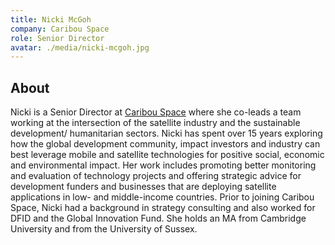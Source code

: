 ```yaml
---
title: Nicki McGoh
company: Caribou Space
role: Senior Director
avatar: ./media/nicki-mcgoh.jpg
---
```

## About

Nicki is a Senior Director at [Caribou Space](https://www.caribou.space/) where she co-leads a team working at the intersection of the satellite industry and the sustainable development/ humanitarian sectors. Nicki has spent over 15 years exploring how the global development community, impact investors and industry can best leverage mobile and satellite technologies for positive social, economic and environmental impact. Her work includes promoting better monitoring and evaluation of technology projects and offering strategic advice for development funders and businesses that are deploying satellite applications in low- and middle-income countries. Prior to joining Caribou Space, Nicki had a background in strategy consulting and also worked for DFID and the Global Innovation Fund. She holds an MA from Cambridge University and from the University of Sussex.
